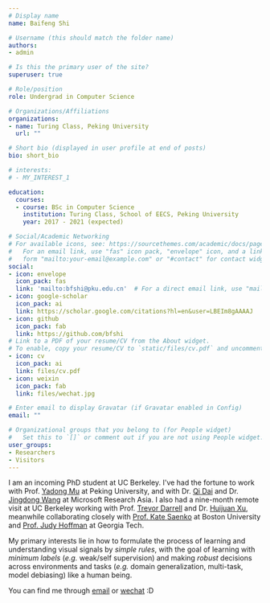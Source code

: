 ```yaml
---
# Display name
name: Baifeng Shi

# Username (this should match the folder name)
authors:
- admin

# Is this the primary user of the site?
superuser: true

# Role/position
role: Undergrad in Computer Science

# Organizations/Affiliations
organizations:
- name: Turing Class, Peking University
  url: ""

# Short bio (displayed in user profile at end of posts)
bio: short_bio

# interests:
# - MY_INTEREST_1

education:
  courses:
  - course: BSc in Computer Science
    institution: Turing Class, School of EECS, Peking University
    year: 2017 - 2021 (expected)

# Social/Academic Networking
# For available icons, see: https://sourcethemes.com/academic/docs/page-builder/#icons
#   For an email link, use "fas" icon pack, "envelope" icon, and a link in the
#   form "mailto:your-email@example.com" or "#contact" for contact widget.
social:
- icon: envelope
  icon_pack: fas
  link: 'mailto:bfshi@pku.edu.cn'  # For a direct email link, use "mailto:test@example.org".
- icon: google-scholar
  icon_pack: ai
  link: https://scholar.google.com/citations?hl=en&user=LBEIm8gAAAAJ
- icon: github
  icon_pack: fab
  link: https://github.com/bfshi
# Link to a PDF of your resume/CV from the About widget.
# To enable, copy your resume/CV to `static/files/cv.pdf` and uncomment the lines below.
- icon: cv
  icon_pack: ai
  link: files/cv.pdf
- icon: weixin
  icon_pack: fab
  link: files/wechat.jpg

# Enter email to display Gravatar (if Gravatar enabled in Config)
email: ""

# Organizational groups that you belong to (for People widget)
#   Set this to `[]` or comment out if you are not using People widget.
user_groups:
- Researchers
- Visitors
---
```


I am an incoming PhD student at UC Berkeley. I've had the fortune to work with Prof. [Yadong Mu](http://www.muyadong.com/index.html) at Peking University, and with Dr. [Qi Dai](https://scholar.google.com/citations?user=NSJY12IAAAAJ&hl=en) and Dr. [Jingdong Wang](https://jingdongwang2017.github.io/) at Microsoft Research Asia. I also had a nine-month remote visit at UC Berkeley working with Prof. [Trevor Darrell](https://people.eecs.berkeley.edu/~trevor/) and Dr. [Huijuan Xu](https://cs-people.bu.edu/hxu/), meanwhile collaborating closely with [Prof. Kate Saenko](http://ai.bu.edu/ksaenko.html) at Boston University and [Prof. Judy Hoffman](https://www.cc.gatech.edu/~judy/) at Georgia Tech.

My primary interests lie in how to formulate the process of learning and understanding visual signals by *simple rules*, with the goal of learning with *minimum labels* (*e.g.* weak/self supervision) and making *robust* decisions across environments and tasks (*e.g.* domain generalization, multi-task, model debiasing) like a human being.

You can find me through [email](mailto:bfshi@pku.edu.cn) or [wechat](https://bfshi.github.io/files/wechat.jpg) :D


